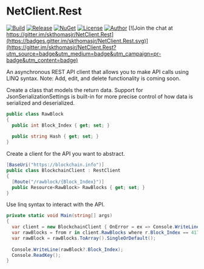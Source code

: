 # NetClient.Rest

[![Build](https://ci.appveyor.com/api/projects/status/r6t2rvc0qru109ni?svg=true)](https://ci.appveyor.com/project/skthomasjr/netclient-rest)
[![Release](https://img.shields.io/github/release/skthomasjr/NetClient.Rest.svg?maxAge=2592000)](https://github.com/skthomasjr/NetClient.Rest/releases)
[![NuGet](https://img.shields.io/nuget/v/NetClient.Rest.svg)](https://www.nuget.org/packages/NetClient.Rest)
[![License](https://img.shields.io/github/license/skthomasjr/NetClient.Rest.svg?maxAge=2592000)](LICENSE.md)
[![Author](https://img.shields.io/badge/author-Scott%20K.%20Thomas%2C%20Jr.-blue.svg?maxAge=2592000)](https://www.linkedin.com/in/skthomasjr)
[![Join the chat at https://gitter.im/skthomasjr/NetClient.Rest](https://badges.gitter.im/skthomasjr/NetClient.Rest.svg)](https://gitter.im/skthomasjr/NetClient.Rest?utm_source=badge&utm_medium=badge&utm_campaign=pr-badge&utm_content=badge)

An asynchronous REST API client that allows you to make API calls using LINQ syntax. Note: Add, edit, and delete functionality is coming soon.

Create a class that models the return data. Support for JsonSerializationSettings is built-in for more precise control of how data is serialized and deserialized.
```c#
public class RawBlock
{
  public int Block_Index { get; set; }
  
  public string Hash { get; set; }
}
```
Create a client for the API you want to abstract.
```c#
[BaseUri("https://blockchain.info")]
public class BlockchainClient : RestClient
{
  [Route("/rawblock/{Block_Index}")]
  public Resource<RawBlock> RawBlocks { get; set; }
}
```
Use linq syntax to interact with the API.
```c#
private static void Main(string[] args)
{
  var client = new BlockchainClient { OnError = ex => Console.WriteLine(ex.Message) };
  var rawBlocks = from r in client.RawBlocks where r.Block_Index == 417260 select r;
  var rawBlock = rawBlocks.ToArray().SingleOrDefault();
  
  Console.WriteLine(rawBlock?.Block_Index);
  Console.ReadKey();
}
```
